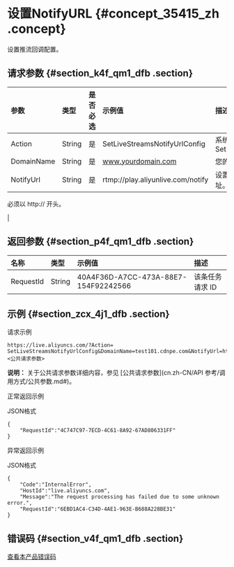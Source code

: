 # 设置NotifyURL {#concept_35415_zh .concept}

设置推流回调配置。

## 请求参数 {#section_k4f_qm1_dfb .section}

|参数|类型|是否必选|示例值|描述|
|:-|:-|:---|:--|:-|
|Action|String|是|SetLiveStreamsNotifyUrlConfig|系统规定参数。取值：SetLiveStreamsNotifyUrlConfig|
|DomainName|String|是|www.yourdomain.com|您的加速域名。|
|NotifyUrl|String|是|rtmp://play.aliyunlive.com/notify| 设置直播流信息推送到的 URL 地址。

 必须以 http:// 开头。

 |

## 返回参数 {#section_p4f_qm1_dfb .section}

|名称|类型|示例值|描述|
|:-|:-|:--|:-|
|RequestId|String|40A4F36D-A7CC-473A-88E7-154F92242566|该条任务请求 ID|

## 示例 {#section_zcx_4j1_dfb .section}

请求示例

```
https://live.aliyuncs.com/?Action= SetLiveStreamsNotifyUrlConfig&DomainName=test101.cdnpe.com&NotifyUrl=http://api.cdnpe.com&<公共请求参数> 
```

**说明：** 关于公共请求参数详细内容，参见 [公共请求参数](cn.zh-CN/API 参考/调用方式/公共参数.md#)。

正常返回示例

JSON格式

```
{
    "RequestId":"4C747C97-7ECD-4C61-8A92-67AD806331FF"
}
```

异常返回示例

JSON格式

```
{
    "Code":"InternalError",
    "HostId":"live.aliyuncs.com",
    "Message":"The request processing has failed due to some unknown error.",
    "RequestId":"6EBD1AC4-C34D-4AE1-963E-B688A228BE31"
}
```

## 错误码 {#section_v4f_qm1_dfb .section}

[查看本产品错误码](https://error-center.aliyun.com/status/product/live)

